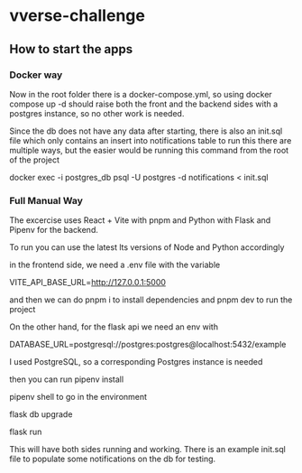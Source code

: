 # vverse-challenge

## How to start the apps


### Docker way

Now in the root folder there is a docker-compose.yml, so using docker compose up -d should raise both the front and the backend sides with a postgres instance, so no other work is needed.

Since the db does not have any data after starting, there is also an init.sql file which only contains an insert into notifications table
to run this there are multiple ways, but the easier would be running this command from the root of the project

 docker exec -i postgres_db psql -U postgres -d notifications < init.sql






### Full Manual Way


The excercise uses React + Vite with pnpm and Python with Flask and Pipenv for the backend.

To run you can use the latest lts versions of Node and Python accordingly

in the frontend side, we need a .env file with the variable

VITE_API_BASE_URL=http://127.0.0.1:5000

and then we can do pnpm i to install dependencies and pnpm dev to run the project





On the other hand, for the flask api we need an env with 

DATABASE_URL=postgresql://postgres:postgres@localhost:5432/example

I used PostgreSQL, so a corresponding Postgres instance is needed

then you can run pipenv install

pipenv shell to go in the environment

flask db upgrade

flask run

This will have both sides running and working. There is an example init.sql file to populate some notifications on the db for testing.